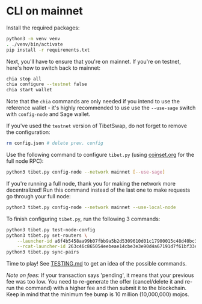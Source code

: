 # CLI on mainnet

Install the required packages:

```bash
python3 -m venv venv
. ./venv/bin/activate
pip install -r requirements.txt
```

Next, you'll have to ensure that you're on mainnet. If you're on testnet, here's how to switch back to mainnet:

```bash
chia stop all
chia configure --testnet false
chia start wallet
```

Note that the `chia` commands are only needed if you intend to use the reference wallet - it's highly recommended to use use the `--use-sage` switch with `config-node` and Sage wallet.

If you've used the `testnet` version of TibetSwap, do not forget to remove the configuration:


```bash
rm config.json # delete prev. config
```

Use the following command to configure `tibet.py` (using [coinset.org](https://www.coinset.org/) for the full node RPC):
```bash
python3 tibet.py config-node --network mainnet [--use-sage]
```

If you're running a full node, thank you for making the network more decentralized! Run this command instead of the last one to make requests go through your full node:

```bash
python3 tibet.py config-node --network mainnet --use-local-node
```

To finish configuring `tibet.py`, run the following 3 commands:

```bash
python3 tibet.py test-node-config
python3 tibet.py set-routers \
    --launcher-id a6f4b5458aa99b07fbb9a5b2d5309610d01c17900015c48d40bc321b15fe64bd \
    --rcat-launcher-id 263c46c865054eebeae14cbe3e3e90d4a67191d7f61bf33eb94101e5bf88104f
python3 tibet.py sync-pairs
```

Time to play! See [TESTING.md](TESTING.md) to get an idea of the possible commands.

*Note on fees*: If your transaction says 'pending', it means that your previous fee was too low. You need to re-generate the offer (cancel/delete it and re-run the command) with a higher fee and then submit it to the blockchain. Keep in mind that the minimum fee bump is 10 million (10,000,000) mojos.
